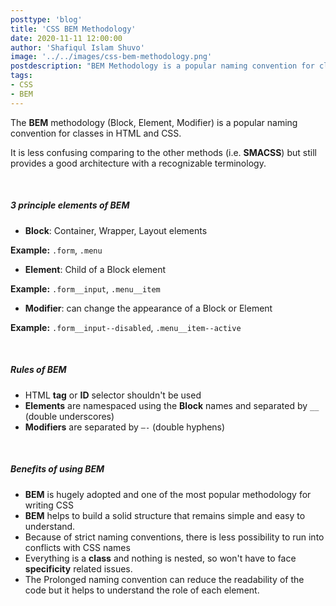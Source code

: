 ```yaml
---
posttype: 'blog'
title: 'CSS BEM Methodology'
date: 2020-11-11 12:00:00
author: 'Shafiqul Islam Shuvo'
image: '../../images/css-bem-methodology.png'
postdescription: "BEM Methodology is a popular naming convention for classes in HTML and CSS"
tags:
- CSS
- BEM
---
```


The **BEM** methodology (Block, Element, Modifier) is a popular naming convention for classes in HTML and CSS.



It is less confusing comparing to the other methods (i.e. **SMACSS**) but still provides a good architecture with a recognizable terminology.

<br>

<h5 class="post-subheading">3 principle elements of BEM</h5>

<ul class="point-list mb-1">
  <li><strong>Block</strong>: Container, Wrapper, Layout elements</li>
</ul>

**Example:** `.form`, `.menu`

<ul class="point-list mb-1">
  <li><strong>Element</strong>: Child of a Block element</li>
</ul>

**Example:** `.form__input`, `.menu__item`

<ul class="point-list mb-1">
  <li><strong>Modifier</strong>: can change the appearance of a Block or Element</li>
</ul>

**Example:** `.form__input--disabled`, `.menu__item--active`

<br>

<h5 class="post-subheading">Rules of BEM</h5>

<ul class="point-list">
  <li>HTML <strong>tag</strong> or <strong>ID</strong> selector shouldn't be used</li>
  <li><strong>Elements</strong> are namespaced using the <strong>Block</strong> names and separated by <code>__</code> (double underscores)</li>
  <li><strong>Modifiers</strong> are separated by <code>—-</code> (double hyphens)</li>
</ul>

<br>

<h5 class="post-subheading">Benefits of using BEM</h5>

<ul class="check-list">
  <li><strong>BEM</strong> is hugely adopted and one of the most popular methodology for writing CSS</li>
  <li><strong>BEM</strong> helps to build a solid structure that remains simple and easy to understand.</li>
  <li>Because of strict naming conventions, there is less possibility to run into conflicts with CSS names</li>
  <li>Everything is a <strong>class</strong> and nothing is nested, so won't have to face <strong>specificity</strong> related issues.</li>
  <li>The Prolonged naming convention can reduce the readability of the code but it helps to understand the role of each element.</li>
</ul>